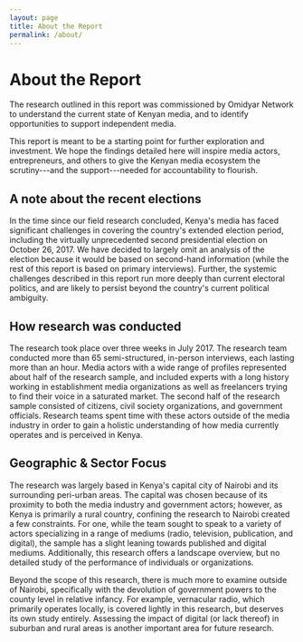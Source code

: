 ```yaml
---
layout: page
title: About the Report
permalink: /about/
---
```


# About the Report

The research outlined in this report was commissioned by Omidyar Network to understand the current state of Kenyan media, and to identify opportunities to support independent media.

This report is meant to be a starting point for further exploration and investment. We hope the findings detailed here will inspire media actors, entrepreneurs, and others to give the Kenyan media ecosystem the scrutiny---and the support---needed for accountability to flourish.

## A note about the recent elections

In the time since our field research concluded, Kenya's media has faced significant challenges in covering the country's extended election period, including the virtually unprecedented second presidential election on October 26, 2017. We have decided to largely omit an analysis of the election because it would be based on second-hand information (while the rest of this report is based on primary interviews). Further, the systemic challenges described in this report run more deeply than current electoral politics, and are likely to persist beyond the country's current political ambiguity.

## How research was conducted

The research took place over three weeks in July 2017. The research team conducted more than 65 semi-structured, in-person interviews, each lasting more than an hour. Media actors with a wide range of profiles represented about half of the research sample, and included experts with a long history working in establishment media organizations as well as freelancers trying to find their voice in a saturated market. The second half of the research sample consisted of citizens, civil society organizations, and government officials. Research teams spent time with these actors outside of the media industry in order to gain a holistic understanding of how media currently operates and is perceived in Kenya.

## Geographic & Sector Focus

The research was largely based in Kenya's capital city of Nairobi and its surrounding peri-urban areas. The capital was chosen because of its proximity to both the media industry and government actors; however, as Kenya is primarily a rural country, confining the research to Nairobi created a few constraints. For one, while the team sought to speak to a variety of actors specializing in a range of mediums (radio, television, publication, and digital), the sample has a slight leaning towards published and digital mediums. Additionally, this research offers a landscape overview, but no detailed study of the performance of individuals or organizations.

Beyond the scope of this research, there is much more to examine outside of Nairobi, specifically with the devolution of government powers to the county level in relative infancy. For example, vernacular radio, which primarily operates locally, is covered lightly in this research, but deserves its own study entirely. Assessing the impact of digital (or lack thereof) in suburban and rural areas is another important area for future research.
